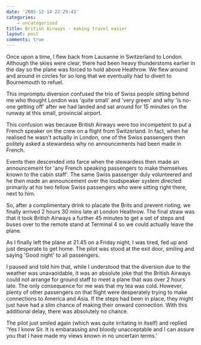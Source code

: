 ```yaml
---
date: '2005-12-14 22:29:43'
categories:
    - uncategorised
title: British Airways - making travel easier
layout: post
comments: true
---
```

Once upon a time, I flew back from Lausanne in Switzerland to London.
Although the skies were clear, there had been heavy thunderstoms earlier
in the day so the plane was forced to hold above Heathrow. We flew
around and around in circles for so long that we eventually had to
divert to Bournemouth to refuel.

This impromptu diversion confused the trio of Swiss people sitting
behind me who thought London was 'quite small' and 'very green' and why
'is no-one getting off' after we had landed and sat around for 15
minutes on the runway at this small, provincial airport.

This confusion was because British Airways were too incompetent to put a
French speaker on the crew on a flight from Switzerland. In fact, when
he realised he wasn't actually in London, one of the Swiss passengers
then politely asked a stewardess why no announcements had been made in
French.

Events then descended into farce when the stewardess then made an
announcement for 'any French speaking passengers to make themselves
known to the cabin staff'. The same Swiss passenger duly volunteered and
he then made an announcement over the loudspeaker system directed
primarily at his two fellow Swiss passengers who were sitting right
there, next to him.

So, after a complimentary drink to placate the Brits and prevent
rioting, we finally arrived 2 hours 30 mins late at London Heathrow. The
final straw was that it took British Airways a further 45 minutes to get
a set of steps and buses over to the remote stand at Terminal 4 so we
could actually leave the plane.

As I finally left the plane at 21.45 on a Friday night, I was tired, fed
up and just desperate to get home. The pilot was stood at the exit door,
smiling and saying 'Good night' to all passengers.

I paused and told him that, while I understood that the diversion due to
the weather was unavaoidable, it was an absolute joke that the British
Airways could not arrange for ground staff to meet a plane that was over
2 hours late. The only consequence for me was that my tea was cold.
However, plenty of other passengers on that flight were desperately
trying to make connections to America and Asia. If the steps had been in
place, they might just have had a slim chance of making their onward
connection. With this additional delay, there was absolutely no chance.

The pilot just smiled again (which was quite irritating in itself) and
replied 'Yes I know Sir. It is embarassing and bloody unacceptable and I
can assure you that I have made my views known in no uncertain terms.'

